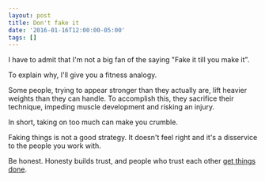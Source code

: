 ```yaml
---
layout: post
title: Don't fake it
date: '2016-01-16T12:00:00-05:00'
tags: []
---
```

I have to admit that I'm not a big fan of the saying "Fake it till you make it".

To explain why, I'll give you a fitness analogy.

Some people, trying to appear stronger than they actually are, lift heavier weights than they can handle. To accomplish this, they sacrifice their technique, impeding muscle development and risking an injury.

In short, taking on too much can make you crumble.

Faking things is not a good strategy. It doesn't feel right and it's a disservice to the people you work with.

Be honest. Honesty builds trust, and people who trust each other [get things done](http://www.hci.org/files/field_content_file/IA%20-%20June%202013%20-%20Building%20Trust%202013%20-%20Workforce%20Trends%20Defining%20High%20Performance.pdf).
